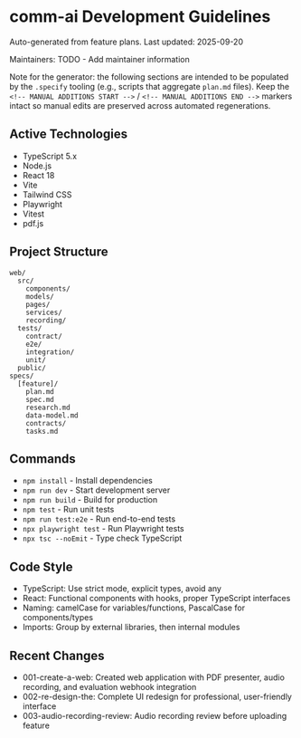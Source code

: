 # comm-ai Development Guidelines

Auto-generated from feature plans. Last updated: 2025-09-20

Maintainers: TODO - Add maintainer information

Note for the generator: the following sections are intended to be populated by
the `.specify` tooling (e.g., scripts that aggregate `plan.md` files). Keep the
`<!-- MANUAL ADDITIONS START -->` / `<!-- MANUAL ADDITIONS END -->` markers
intact so manual edits are preserved across automated regenerations.

## Active Technologies

- TypeScript 5.x
- Node.js
- React 18
- Vite
- Tailwind CSS
- Playwright
- Vitest
- pdf.js

## Project Structure

```
web/
  src/
    components/
    models/
    pages/
    services/
    recording/
  tests/
    contract/
    e2e/
    integration/
    unit/
  public/
specs/
  [feature]/
    plan.md
    spec.md
    research.md
    data-model.md
    contracts/
    tasks.md
```

## Commands

- `npm install` - Install dependencies
- `npm run dev` - Start development server
- `npm run build` - Build for production
- `npm test` - Run unit tests
- `npm run test:e2e` - Run end-to-end tests
- `npx playwright test` - Run Playwright tests
- `npx tsc --noEmit` - Type check TypeScript

## Code Style

- TypeScript: Use strict mode, explicit types, avoid any
- React: Functional components with hooks, proper TypeScript interfaces
- Naming: camelCase for variables/functions, PascalCase for components/types
- Imports: Group by external libraries, then internal modules

## Recent Changes

- 001-create-a-web: Created web application with PDF presenter, audio recording, and evaluation webhook integration
- 002-re-design-the: Complete UI redesign for professional, user-friendly interface
- 003-audio-recording-review: Audio recording review before uploading feature

<!-- MANUAL ADDITIONS START -->
<!-- MANUAL ADDITIONS END -->

<!-- Generator guidance
- DATE should be ISO format YYYY-MM-DD
- Active Technologies: list major frameworks and runtimes (short names)
- Project Structure: include top-level folders and any multi-repo layout
- Commands: only include commands a developer can run locally or in CI
- Code Style: reference lint/format configs (eslint/prettier/ruff) if present
-->
